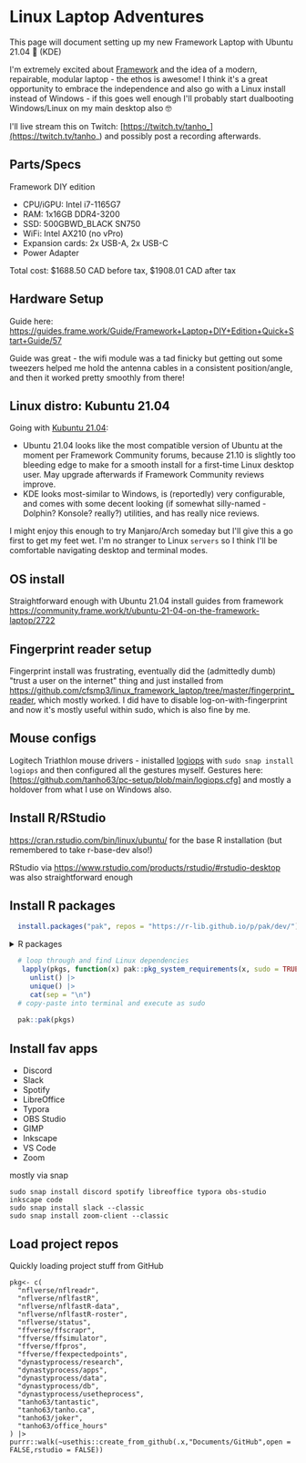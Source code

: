 # Linux Laptop Adventures

This page will document setting up my new Framework Laptop with Ubuntu 21.04 🎉 (KDE)

I'm extremely excited about [Framework](https://frame.work/) and the idea of a modern, repairable, modular laptop - the ethos is awesome! I think it's a great opportunity to embrace the independence and also go with a Linux install instead of Windows - if this goes well enough I'll probably start dualbooting Windows/Linux on my main desktop also 🤓

I'll live stream this on Twitch: [https://twitch.tv/tanho_](https://twitch.tv/tanho_) and possibly post a recording afterwards. 

## Parts/Specs

Framework DIY edition

- CPU/iGPU: Intel i7-1165G7
- RAM: 1x16GB DDR4-3200 
- SSD: 500GBWD_BLACK SN750
- WiFi: Intel AX210 (no vPro)
- Expansion cards: 2x USB-A, 2x USB-C
- Power Adapter

Total cost: $1688.50 CAD before tax, $1908.01 CAD after tax

## Hardware Setup

Guide here: https://guides.frame.work/Guide/Framework+Laptop+DIY+Edition+Quick+Start+Guide/57

Guide was great - the wifi module was a tad finicky but getting out some tweezers helped me hold the antenna cables in a consistent position/angle, and then it worked pretty smoothly from there!

## Linux distro: Kubuntu 21.04

Going with [Kubuntu 21.04](http://cdimage.ubuntu.com/kubuntu/releases/hirsute/release/): 

- Ubuntu 21.04 looks like the most compatible version of Ubuntu at the moment per Framework Community forums, because 21.10 is slightly too bleeding edge to make for a smooth install for a first-time Linux desktop user. May upgrade afterwards if Framework Community reviews improve. 
- KDE looks most-similar to Windows, is (reportedly) very configurable, and comes with some decent looking (if somewhat silly-named - Dolphin? Konsole? really?) utilities, and has really nice reviews. 

I might enjoy this enough to try Manjaro/Arch someday but I'll give this a go first to get my feet wet. I'm no stranger to Linux `servers` so I think I'll be comfortable navigating desktop and terminal modes.

## OS install

Straightforward enough with Ubuntu 21.04 install guides from framework https://community.frame.work/t/ubuntu-21-04-on-the-framework-laptop/2722

## Fingerprint reader setup

Fingerprint install was frustrating, eventually did the (admittedly dumb) "trust a user on the internet" thing and just installed from https://github.com/cfsmp3/linux_framework_laptop/tree/master/fingerprint_reader, which mostly worked. I did have to disable log-on-with-fingerprint and now it's mostly useful within sudo, which is also fine by me.

## Mouse configs
Logitech Triathlon mouse drivers - inistalled [logiops](https://github.com/PixlOne/logiops) with `sudo snap install logiops` and then configured all the gestures myself. Gestures here: [https://github.com/tanho63/pc-setup/blob/main/logiops.cfg] and mostly a holdover from what I use on Windows also. 

## Install R/RStudio

https://cran.rstudio.com/bin/linux/ubuntu/ for the base R installation (but remembered to take r-base-dev also!)

RStudio via https://www.rstudio.com/products/rstudio/#rstudio-desktop was also straightforward enough

## Install R packages
  
```r
  install.packages("pak", repos = "https://r-lib.github.io/p/pak/dev/")
```

<details>
<summary>R packages</summary> 

```r
      pkgs <- c("arrow",
        "beepr",
        "bench",
        "blogdown",
        "bookdown",
        "broom",
        "bs4Dash",
        "checkmate",
        "crul",
        "curl",
        "data.table",
        "datapasta",
        "DBI",
        "dbplyr",
        "devtools",
        "earth",
        "echarts4r",
        "extrafont",
        "foreach",
        "furrr",
        "future",
        "gargle",
        "gert",
        "gfonts",
        "gganimate",
        "ggbeeswarm",
        "gghighlight",
        "ggimage",
        "ggiraph",
        "ggrepel",
        "gh",
        "golem",
        "googledrive",
        "googlesheets4",
        "gt",
        "here",
        "Hmisc",
        "hms",
        "hrbrthemes",
        "httptest",
        "httr",
        "janitor",
        "jsonlite",
        "knitr",
        "learnr",
        "lobstr",
        "magick",
        "magrittr",
        "odbc",
        "parsnip",
        "pkgdown",
        "plotly",
        "praise",
        "profmem",
        "profvis",
        "ps",
        "ragg",
        "rappdirs",
        "Rcpp",
        "reactable",
        "rhub",
        "rlang",
        "rstudioapi",
        "rtweet",
        "rvest",
        "sever",
        "sf",
        "shiny",
        "shinyjs",
        "shinyMobile",
        "shinyWidgets",
        "showtext",
        "skimr",
        "slider",
        "sloop",
        "stringr",
        "stringi",
        "tensorflow",
        "testthat",
        "tidymodels",
        "tidytext",
        "tidyverse",
        "tinytex",
        "waiter",
        "writexl",
        "xaringan",
        "xgboost",
        "yardstick",
        # github pkgs
        "nflverse/nflfastR",
        "nflverse/nflreadr",
        "ffverse/ffscrapr@dev",
        "ffverse/ffsimulator@dev",
        "ffverse/ffpros@dev",
        "gadenbuie/rsthemes@main",
        "tanho63/tantastic",
        "tanho63/joker",
        "hadley/emo",
        "gadenbuie/xaringanExtra")
 ```
</details>
   
```r
  # loop through and find Linux dependencies
   lapply(pkgs, function(x) pak::pkg_system_requirements(x, sudo = TRUE, os_release = 20.04)) |> 
     unlist() |> 
     unique() |>
     cat(sep = "\n")
  # copy-paste into terminal and execute as sudo
  
  pak::pak(pkgs)
```

## Install fav apps
  
  - Discord
  - Slack
  - Spotify
  - LibreOffice
  - Typora
  - OBS Studio
  - GIMP
  - Inkscape
  - VS Code
  - Zoom
  
  mostly via snap
  
  ```
  sudo snap install discord spotify libreoffice typora obs-studio inkscape code
  sudo snap install slack --classic
  sudo snap install zoom-client --classic
  ```

## Load project repos

Quickly loading project stuff from GitHub
  
```
pkg<- c(
  "nflverse/nflreadr",
  "nflverse/nflfastR",
  "nflverse/nflfastR-data",
  "nflverse/nflfastR-roster",
  "nflverse/status",
  "ffverse/ffscrapr",
  "ffverse/ffsimulator",
  "ffverse/ffpros",
  "ffverse/ffexpectedpoints",
  "dynastyprocess/research",
  "dynastyprocess/apps",
  "dynastyprocess/data",
  "dynastyprocess/db",
  "dynastyprocess/usetheprocess",
  "tanho63/tantastic",
  "tanho63/tanho.ca",
  "tanho63/joker",
  "tanho63/office_hours"
) |> purrr::walk(~usethis::create_from_github(.x,"Documents/GitHub",open = FALSE,rstudio = FALSE))
```
